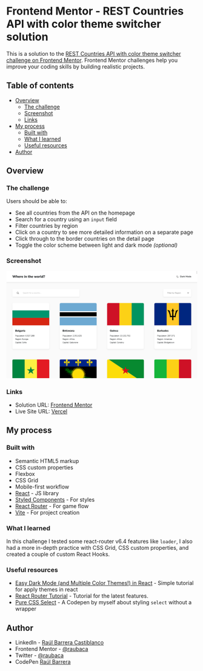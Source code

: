 # Frontend Mentor - REST Countries API with color theme switcher solution

This is a solution to the [REST Countries API with color theme switcher challenge on Frontend Mentor](https://www.frontendmentor.io/challenges/rest-countries-api-with-color-theme-switcher-5cacc469fec04111f7b848ca). Frontend Mentor challenges help you improve your coding skills by building realistic projects.

## Table of contents

- [Overview](#overview)
  - [The challenge](#the-challenge)
  - [Screenshot](#screenshot)
  - [Links](#links)
- [My process](#my-process)
  - [Built with](#built-with)
  - [What I learned](#what-i-learned)
  - [Useful resources](#useful-resources)
- [Author](#author)

## Overview

### The challenge

Users should be able to:

- See all countries from the API on the homepage
- Search for a country using an `input` field
- Filter countries by region
- Click on a country to see more detailed information on a separate page
- Click through to the border countries on the detail page
- Toggle the color scheme between light and dark mode _(optional)_

### Screenshot

![REST Countries API](./screenshot.png)

### Links

- Solution URL: [Frontend Mentor](https://your-solution-url.com)
- Live Site URL: [Vercel](https://your-live-site-url.com)

## My process

### Built with

- Semantic HTML5 markup
- CSS custom properties
- Flexbox
- CSS Grid
- Mobile-first workflow
- [React](https://reactjs.org/) - JS library
- [Styled Components](https://styled-components.com/) - For styles
- [React Router](https://reactrouter.com/en/main) - For game flow
- [Vite](https://vitejs.dev/) - For project creation

### What I learned

In this challenge I tested some react-router v6.4 features like `loader`, I also had a more in-depth practice with CSS Grid, CSS custom properties, and created a couple of custom React Hooks.

### Useful resources

- [Easy Dark Mode (and Multiple Color Themes!) in React](https://css-tricks.com/easy-dark-mode-and-multiple-color-themes-in-react/) - Simple tutorial for apply themes in react
- [React Router Tutorial](https://reactrouter.com/en/main/start/tutorial) - Tutorial for the latest features.
- [Pure CSS Select](https://codepen.io/raubaca/pen/bGWmZje) - A Codepen by myself about styling `select` without a wrapper

## Author

- LinkedIn - [Raúl Barrera Castiblanco](https://www.linkedin.com/in/raubaca/)
- Frontend Mentor - [@raubaca](https://www.frontendmentor.io/profile/raubaca)
- Twitter - [@raubaca](https://www.twitter.com/raubaca)
- CodePen [Raúl Barrera](https://codepen.io/raubaca)
